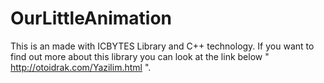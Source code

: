 # OurLittleAnimation

This is an made with ICBYTES Library and C++ technology.
If you want to find out more about this library you can look at the link below 
" http://otoidrak.com/Yazilim.html ".
